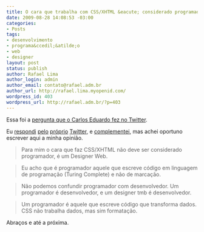 ```yaml
---
title: O cara que trabalha com CSS/XHTML &eacute; considerado programador?
date: 2009-08-28 14:08:53 -03:00
categories:
- Posts
tags:
- desenvolvimento
- programa&ccedil;&atilde;o
- web
- designer
layout: post
status: publish
author: Rafael Lima
author_login: admin
author_email: contato@rafael.adm.br
author_url: http://rafael.lima.myopenid.com/
wordpress_id: 403
wordpress_url: http://rafael.adm.br/?p=403
---
```


Essa foi a <a href="http://twitter.com/egenial/status/3603437277">pergunta que o Carlos Eduardo fez no Twitter</a>.

Eu <a href="http://twitter.com/rafaelp/status/3603462893">respondi</a> <a href="http://twitter.com/egenial/status/3603497452">pelo</a> <a href="http://twitter.com/rafaelp/statuses/3605226229">pr&oacute;prio</a> <a href="http://twitter.com/rafaelp/statuses/3605254171">Twitter</a>, e <a href="http://twitter.com/rafaelp/statuses/3605285009">complementei</a>, mas achei oportuno escrever aqui a minha opini&atilde;o.
<blockquote><span class="status-body"><span class="entry-content">Para mim o cara que faz CSS/XHTML n&atilde;o deve ser considerado programador, &eacute; um Designer Web.</span></span></blockquote>
<blockquote><span class="status-body"><span class="entry-content">Eu acho que &eacute; programador aquele que escreve c&oacute;digo em linguagem de programa&ccedil;&atilde;o (Turing Complete) e n&atilde;o de marca&ccedil;&atilde;o.</span></span></blockquote>
<blockquote><span class="status-body"><span class="entry-content">N&atilde;o podemos confundir programador com desenvolvedor. Um programador &eacute; desenvolvedor,  e um designer tmb &eacute; desenvolvedor.</span></span></blockquote>
<blockquote><span class="status-body"><span class="entry-content">Um programador &eacute; aquele que escreve c&oacute;digo que transforma dados. CSS n&atilde;o trabalha dados, mas sim formata&ccedil;&atilde;o.</span></span></blockquote>
<span class="status-body"><span class="entry-content">Abra&ccedil;os e at&eacute; a pr&oacute;xima.
</span></span>
